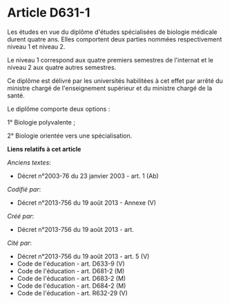 # Article D631-1

Les études en vue du diplôme d'études spécialisées de biologie médicale durent quatre ans. Elles comportent deux parties
nommées respectivement niveau 1 et niveau 2.

Le niveau 1 correspond aux quatre premiers semestres de l'internat et le niveau 2 aux quatre autres semestres.

Ce diplôme est délivré par les universités habilitées à cet effet par arrêté du ministre chargé de l'enseignement supérieur
et du ministre chargé de la santé.

Le diplôme comporte deux options :

1° Biologie polyvalente ;

2° Biologie orientée vers une spécialisation.

**Liens relatifs à cet article**

_Anciens textes_:

  - Décret n°2003-76 du 23 janvier 2003 - art. 1 (Ab)

_Codifié par_:

  - Décret n°2013-756 du 19 août 2013 -  Annexe (V)

_Créé par_:

  - Décret n°2013-756 du 19 août 2013 - art.

_Cité par_:

  - Décret n°2013-756 du 19 août 2013 - art. 5 (V)
  - Code de l'éducation - art. D633-9 (V)
  - Code de l'éducation - art. D681-2 (M)
  - Code de l'éducation - art. D683-2 (M)
  - Code de l'éducation - art. D684-2 (M)
  - Code de l'éducation - art. R632-29 (V)
